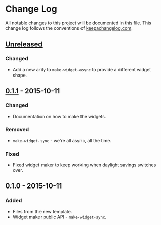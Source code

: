 # Change Log
All notable changes to this project will be documented in this file. This change log follows the conventions of [keepachangelog.com](http://keepachangelog.com/).

## [Unreleased][unreleased]
### Changed
- Add a new arity to `make-widget-async` to provide a different widget shape.

## [0.1.1] - 2015-10-11
### Changed
- Documentation on how to make the widgets.

### Removed
- `make-widget-sync` - we're all async, all the time.

### Fixed
- Fixed widget maker to keep working when daylight savings switches over.

## 0.1.0 - 2015-10-11
### Added
- Files from the new template.
- Widget maker public API - `make-widget-sync`.

[unreleased]: https://github.com/your-name/brave_hobbit/compare/0.1.1...HEAD
[0.1.1]: https://github.com/your-name/brave_hobbit/compare/0.1.0...0.1.1
